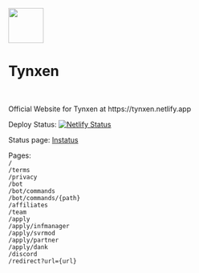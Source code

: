 <img src="/icon.ico" height="70px" width="70px" class="in" style=".in{display:inline;}"><h1 class="in" style=".in{display:inline;}">Tynxen</h1> 
<br>
<p>Official Website for Tynxen at https://tynxen.netlify.app</p>

Deploy Status: 
[![Netlify Status](https://api.netlify.com/api/v1/badges/7c515939-7282-468c-956e-743f925a6c8f/deploy-status)](https://app.netlify.com/sites/tynxen/deploys)

Status page: [Instatus](https://instatus.com/app/tynxen/incidents)

Pages:
<br>
<code>/</code><br>
<code>/terms</code><br>
<code>/privacy</code><br>
<code>/bot</code><br>
<code>/bot/commands</code><br>
<code>/bot/commands/{path}</code><br>
<code>/affiliates</code><br>
<code>/team</code><br>
<code>/apply</code><br>
<code>/apply/infmanager</code><br>
<code>/apply/svrmod</code><br>
<code>/apply/partner</code><br>
<code>/apply/dank</code><br>
<code>/discord</code><br>
<code>/redirect?url={url}</code><br>
